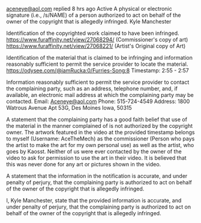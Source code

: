 
aceneye@aol.com replied
8 hrs ago
Active
A physical or electronic signature (i.e., /s/NAME) of a person authorized to act on behalf of the owner of the copyright that is allegedly infringed.
Kyle Manchester

Identification of the copyrighted work claimed to have been infringed.
https://www.furaffinity.net/view/27068294/ (Commissioner's copy of art)
https://www.furaffinity.net/view/27068221/ (Artist's Original copy of Art)

Identification of the material that is claimed to be infringing and information reasonably sufficient to permit the service provider to locate the material.
https://odysee.com/@iamRucka:0/Furries-Song:8
Timestamp: 2:55 - 2:57

Information reasonably sufficient to permit the service provider to contact the complaining party, such as an address, telephone number, and, if available, an electronic mail address at which the complaining party may be contacted.
Email: Aceneye@aol.com
Phone: 515-724-4549
Address: 1800 Watrous Avenue Apt 53G, Des Moines Iowa, 50315

A statement that the complaining party has a good faith belief that use of the material in the manner complained of is not authorized by the copyright owner.
The artwork featured in the video at the provided timestamp belongs to myself (Username: AceTheMech) as the commissioner (Person who pays the artist to make the art for my own personal use) as well as the artist, who goes by Kaosst. Neither of us were ever contacted by the owner of the video to ask for permission to use the art in their video. It is believed that this was never done for any art or pictures shown in the video.

A statement that the information in the notification is accurate, and under penalty of perjury, that the complaining party is authorized to act on behalf of the owner of the copyright that is allegedly infringed.

I, Kyle Manchester, state that the provided information is accurate, and under penalty of perjury, that the complaining party is authorized to act on behalf of the owner of the copyright that is allegedly infringed. 
